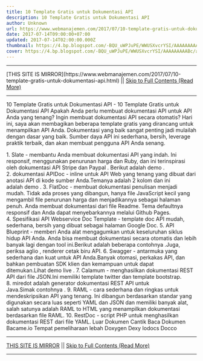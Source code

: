 ```yaml
---
title: 10 Template Gratis untuk Dokumentasi API
description: 10 Template Gratis untuk Dokumentasi API
author: Unknown
url: https://www.webmanajemen.com/2017/07/10-template-gratis-untuk-dokumentasi-api.html
date: 2017-07-14T09:00:00+07:00
updated: 2017-07-14T02:00:00.000Z
thumbnail: https://4.bp.blogspot.com/-BQU_uWPJuPE/WWUSXvcrYSI/AAAAAAAAABc/aB-OuOg_gfMhS2VUZUWkzeWq3UGOyKjkwCLcBGAs/s320/images.png
cover: https://4.bp.blogspot.com/-BQU_uWPJuPE/WWUSXvcrYSI/AAAAAAAAABc/aB-OuOg_gfMhS2VUZUWkzeWq3UGOyKjkwCLcBGAs/s320/images.png
---
```


<hr/> [THIS SITE IS MIRROR](https://www.webmanajemen.com/2017/07/10-template-gratis-untuk-dokumentasi-api.html) || <a href="https://www.webmanajemen.com/2017/07/10-template-gratis-untuk-dokumentasi-api.html" rel="follow" class="button" id="read-more">Skip to Full Contents (Read More)</a> <hr/> 10 Template Gratis untuk Dokumentasi API - 10 Template Gratis untuk Dokumentasi API Apakah Anda perlu membuat dokumentasi API untuk API Anda yang tenang? Ingin membuat dokumentasi API secara otomatis? Hari ini, saya akan membagikan beberapa template gratis yang dirancang untuk menampilkan API Anda. Dokumentasi yang baik sangat penting jadi mulailah dengan dasar yang baik. Sumber daya API ini sederhana, bersih, leverage praktik terbaik, dan akan membuat pengguna API Anda senang.

1. Slate - membantu Anda membuat dokumentasi API yang indah. Ini responsif, menggunakan penurunan harga dan Ruby, dan ini terinspirasi oleh dokumentasi API Stripe dan Paypal . Berikut adalah demo .
2. dokumentasi APIDoc - inline untuk API Web yang tenang yang dibuat dari anotasi API di kode sumber Anda.Temanya adalah 2 kolom dan ini adalah demo .
3. FlatDoc - membuat dokumentasi penulisan menjadi mudah. Tidak ada proses yang dibangun, hanya file JavaScript kecil yang mengambil file penurunan harga dan menjadikannya sebagai halaman penuh. Anda membuat dokumentasi dari file Readme. Tema defaultnya responsif dan Anda dapat menyebarkannya melalui Github Pages.
4. Spesifikasi API Webservice Doc Template - template doc API mudah, sederhana, bersih yang dibuat sebagai halaman Google Doc.
5. API Blueprint - memberi Anda alat mengagumkan untuk keseluruhan siklus hidup API Anda. Anda bisa membuat dokumentasi secara otomatis dan lebih banyak lagi dengan tool ini.Berikut adalah beberapa contohnya .Juga, periksa aglio , renderer cetak biru API.
6. Swagger - antarmuka yang sederhana dan kuat untuk API Anda.Banyak otomasi, perkakas API, dan bahkan pembuatan SDK klien dan kemampuan untuk dapat ditemukan.Lihat demo live .
7. Calamum - menghasilkan dokumentasi REST API dari file JSON.Ini memiliki template twitter dan template bootstrap.
8. miredot adalah generator dokumentasi REST API untuk Java.Simak contohnya .
9. RAML - cara sederhana dan ringkas untuk mendeskripsikan API yang tenang. Ini dibangun berdasarkan standar yang digunakan secara luas seperti YAML dan JSON dan memiliki banyak alat, salah satunya adalah RAML to HTML yang menampilkan dokumentasi berdasarkan file RAML.
10. RestDoc - script PHP untuk menghasilkan dokumentasi REST dari file YAML.
Luar
Dokumen Cantik
Baca Dokumen
Bacame.io
Tempat pemeliharaan lebah
Doxygen
Dexy
Iodocs
Docco <hr/> [THIS SITE IS MIRROR](https://www.webmanajemen.com/2017/07/10-template-gratis-untuk-dokumentasi-api.html) || <a href="https://www.webmanajemen.com/2017/07/10-template-gratis-untuk-dokumentasi-api.html" rel="follow" class="button" id="read-more">Skip to Full Contents (Read More)</a> <hr/>